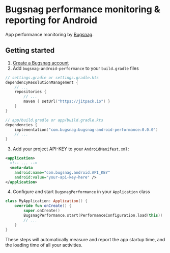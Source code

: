 # Bugsnag performance monitoring & reporting for Android

App performance monitoring by [Bugsnag](https://www.bugsnag.com).

## Getting started
1. [Create a Bugsnag account](https://www.bugsnag.com)
2. Add `bugsnag-android-performance` to your `build.gradle` files
```kotlin
// settings.gradle or settings.gradle.kts
dependencyResolutionManagement {
    // ...
    repositories {
        // ...
        maven { setUrl("https://jitpack.io") }
    }
}

// app/build.gradle or app/build.gradle.kts
dependencies {
    implementation("com.bugsnag:bugsnag-android-performance:0.0.0")
    // ...
}
```
3. Add your project API-KEY to your `AndroidManifest.xml`:
```xml
<application>
  <!-- ... -->
  <meta-data
    android:name="com.bugsnag.android.API_KEY"
    android:value="your-api-key-here" />
</application>
```
4. Configure and start `BugsnagPerformance` in your `Application` class
```kotlin
class MyApplication: Application() {
    override fun onCreate() {
        super.onCreate()
        BugsnagPerformance.start(PerformanceConfiguration.load(this))
        // ...
    }
}
```

These steps will automatically measure and report the app startup time, and the loading time of all your activities.  